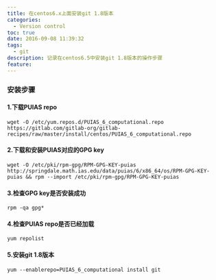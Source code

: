 ```yaml
---
title: 在centos6.x上面安装git 1.8版本
categories:
  - Version control
toc: true
date: 2016-09-08 11:39:32
tags:
  - git
description: 记录在centos6.5中安装git 1.8版本的操作步骤
feature:
---
```


### 安装步骤

#### 1.下载PUIAS repo
```
wget -O /etc/yum.repos.d/PUIAS_6_computational.repo https://gitlab.com/gitlab-org/gitlab-recipes/raw/master/install/centos/PUIAS_6_computational.repo

```


#### 2.下载和安装PUIAS对应的GPG key
```
wget -O /etc/pki/rpm-gpg/RPM-GPG-KEY-puias http://springdale.math.ias.edu/data/puias/6/x86_64/os/RPM-GPG-KEY-puias && rpm --import /etc/pki/rpm-gpg/RPM-GPG-KEY-puias
```

#### 3.检查GPG key是否安装成功
```
rpm -qa gpg*
```

#### 4.检查PUIAS repo是否已经加载
```
yum repolist
```

#### 5.安装git 1.8版本
```
yum --enablerepo=PUIAS_6_computational install git
```
